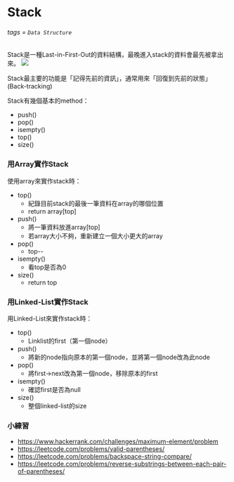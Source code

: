 # Stack
###### tags = `Data Structure`

Stack是一種Last-in-First-Out的資料結構，最晚進入stack的資料會最先被拿出來。
![](https://i.imgur.com/Xg3IkGP.png)

Stack最主要的功能是「記得先前的資訊」，通常用來「回復到先前的狀態」(Back-tracking)

Stack有幾個基本的method：
* push()
* pop()
* isempty()
* top()
* size()

### 用Array實作Stack


使用array來實作stack時：
* top()
    * 紀錄目前stack的最後一筆資料在array的哪個位置
    * return array[top]
* push()
    * 將一筆資料放進array[top]
    * 若array大小不夠，重新建立一個大小更大的array
* pop()
    * top--
* isempty()
    * 看top是否為0
* size()
    * return top

### 用Linked-List實作Stack

用Linked-List來實作stack時：
* top()
    * Linklist的first（第一個node）
* push()
    * 將新的node指向原本的第一個node，並將第一個node改為此node
* pop()
    * 將first->next改為第一個node，移除原本的first
* isempty()
    * 確認first是否為null
* size()
    * 整個linked-list的size

### 小練習
* https://www.hackerrank.com/challenges/maximum-element/problem
* https://leetcode.com/problems/valid-parentheses/
* https://leetcode.com/problems/backspace-string-compare/
* https://leetcode.com/problems/reverse-substrings-between-each-pair-of-parentheses/
